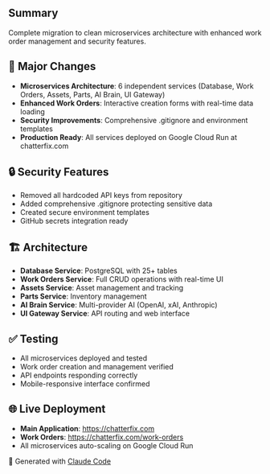 ## Summary
Complete migration to clean microservices architecture with enhanced work order management and security features.

## 🚀 Major Changes
- **Microservices Architecture**: 6 independent services (Database, Work Orders, Assets, Parts, AI Brain, UI Gateway)
- **Enhanced Work Orders**: Interactive creation forms with real-time data loading
- **Security Improvements**: Comprehensive .gitignore and environment templates
- **Production Ready**: All services deployed on Google Cloud Run at chatterfix.com

## 🔒 Security Features
- Removed all hardcoded API keys from repository
- Added comprehensive .gitignore protecting sensitive data
- Created secure environment templates
- GitHub secrets integration ready

## 🏗️ Architecture
- **Database Service**: PostgreSQL with 25+ tables
- **Work Orders Service**: Full CRUD operations with real-time UI
- **Assets Service**: Asset management and tracking
- **Parts Service**: Inventory management
- **AI Brain Service**: Multi-provider AI (OpenAI, xAI, Anthropic)
- **UI Gateway Service**: API routing and web interface

## ✅ Testing
- All microservices deployed and tested
- Work order creation and management verified
- API endpoints responding correctly
- Mobile-responsive interface confirmed

## 🌐 Live Deployment
- **Main Application**: https://chatterfix.com
- **Work Orders**: https://chatterfix.com/work-orders
- All microservices auto-scaling on Google Cloud Run

🤖 Generated with [Claude Code](https://claude.ai/code)
